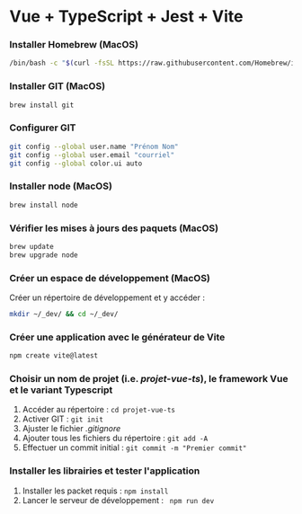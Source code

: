 # Vue + TypeScript + Jest + Vite

### Installer Homebrew (MacOS)
``` bash
/bin/bash -c "$(curl -fsSL https://raw.githubusercontent.com/Homebrew/install/HEAD/install.sh)"
```


### Installer GIT (MacOS)
``` bash
brew install git
```


### Configurer GIT
``` bash
git config --global user.name "Prénom Nom"
git config --global user.email "courriel"
git config --global color.ui auto
```


### Installer node (MacOS)
``` bash
brew install node
```


### Vérifier les mises à jours des paquets (MacOS)
``` bash
brew update       
brew upgrade node
```


### Créer un espace de développement (MacOS)
Créer un répertoire de développement et y accéder : 
``` bash
mkdir ~/_dev/ && cd ~/_dev/
```


### Créer une application avec le générateur de Vite
``` bash
npm create vite@latest
```


### Choisir un nom de projet (i.e. *projet-vue-ts*), le framework **Vue** et le variant **Typescript**

1. Accéder au répertoire : `cd projet-vue-ts`
2. Activer GIT : `git init`
3. Ajuster le fichier *.gitignore*
4. Ajouter tous les fichiers du répertoire : `git add -A`
5. Effectuer un commit initial : `git commit -m "Premier commit"`


### Installer les librairies et tester l'application

1. Installer les packet requis : `npm install`
2. Lancer le serveur de développement : ` npm run dev`